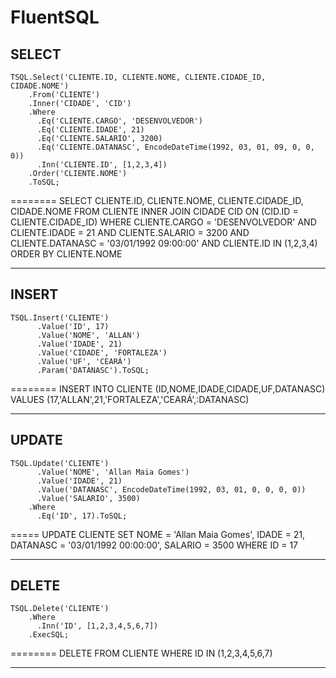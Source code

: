 FluentSQL
=========

SELECT
--------
    TSQL.Select('CLIENTE.ID, CLIENTE.NOME, CLIENTE.CIDADE_ID, CIDADE.NOME')
        .From('CLIENTE')
        .Inner('CIDADE', 'CID')
        .Where
          .Eq('CLIENTE.CARGO', 'DESENVOLVEDOR')
          .Eq('CLIENTE.IDADE', 21)
          .Eq('CLIENTE.SALARIO', 3200)
          .Eq('CLIENTE.DATANASC', EncodeDateTime(1992, 03, 01, 09, 0, 0, 0))
          .Inn('CLIENTE.ID', [1,2,3,4])
        .Order('CLIENTE.NOME')  
        .ToSQL;
======== 
    SELECT CLIENTE.ID, CLIENTE.NOME, CLIENTE.CIDADE_ID, CIDADE.NOME
    FROM CLIENTE 
    INNER JOIN CIDADE CID ON (CID.ID = CLIENTE.CIDADE_ID)
    WHERE CLIENTE.CARGO = 'DESENVOLVEDOR'
      AND CLIENTE.IDADE = 21
      AND CLIENTE.SALARIO = 3200
      AND CLIENTE.DATANASC = '03/01/1992 09:00:00'
      AND CLIENTE.ID IN (1,2,3,4)
    ORDER BY CLIENTE.NOME
________

INSERT
--------
    TSQL.Insert('CLIENTE')
          .Value('ID', 17)
          .Value('NOME', 'ALLAN')
          .Value('IDADE', 21)
          .Value('CIDADE', 'FORTALEZA')
          .Value('UF', 'CEARÁ')
          .Param('DATANASC').ToSQL;
======== 
    INSERT INTO CLIENTE (ID,NOME,IDADE,CIDADE,UF,DATANASC) VALUES (17,'ALLAN',21,'FORTALEZA','CEARÁ',:DATANASC)
________

UPDATE
-------
    TSQL.Update('CLIENTE')
          .Value('NOME', 'Allan Maia Gomes')
          .Value('IDADE', 21)
          .Value('DATANASC', EncodeDateTime(1992, 03, 01, 0, 0, 0, 0))
          .Value('SALARIO', 3500)
        .Where
          .Eq('ID', 17).ToSQL;
=====
    UPDATE CLIENTE SET 
      NOME = 'Allan Maia Gomes',
      IDADE = 21,
      DATANASC = '03/01/1992 00:00:00',
      SALARIO = 3500
    WHERE ID = 17
________

DELETE
--------
    TSQL.Delete('CLIENTE')
        .Where
          .Inn('ID', [1,2,3,4,5,6,7])
        .ExecSQL;
======== 
    DELETE FROM CLIENTE 
    WHERE ID IN (1,2,3,4,5,6,7)
________

